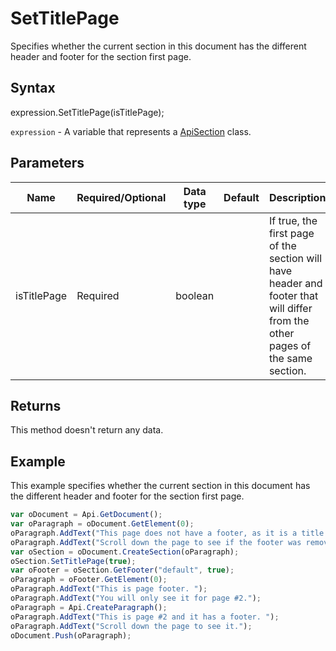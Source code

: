 # SetTitlePage

Specifies whether the current section in this document has the different header and footer for the section first page.

## Syntax

expression.SetTitlePage(isTitlePage);

`expression` - A variable that represents a [ApiSection](../ApiSection.md) class.

## Parameters

| **Name** | **Required/Optional** | **Data type** | **Default** | **Description** |
| ------------- | ------------- | ------------- | ------------- | ------------- |
| isTitlePage | Required | boolean |  | If true, the first page of the section will have header and footer that will differ from the other pages of the same section. |

## Returns

This method doesn't return any data.

## Example

This example specifies whether the current section in this document has the different header and footer for the section first page.

```javascript
var oDocument = Api.GetDocument();
var oParagraph = oDocument.GetElement(0);
oParagraph.AddText("This page does not have a footer, as it is a title page. ");
oParagraph.AddText("Scroll down the page to see if the footer was removed.");
var oSection = oDocument.CreateSection(oParagraph);
oSection.SetTitlePage(true);
var oFooter = oSection.GetFooter("default", true);
oParagraph = oFooter.GetElement(0);
oParagraph.AddText("This is page footer. ");
oParagraph.AddText("You will only see it for page #2.");
oParagraph = Api.CreateParagraph();
oParagraph.AddText("This is page #2 and it has a footer. ");
oParagraph.AddText("Scroll down the page to see it.");
oDocument.Push(oParagraph);
```
